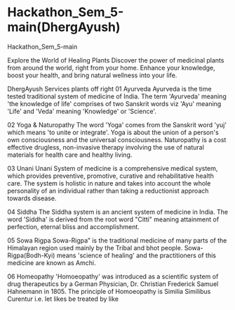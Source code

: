 # Hackathon_Sem_5-main(DhergAyush)
Hackathon_Sem_5-main

Explore the
World of Healing Plants
Discover the power of medicinal plants from around the world, right from your home. Enhance your knowledge, boost your health, and bring natural wellness into your life.

DhergAyush Services
plants off right
01
Ayurveda
Ayurveda is the time tested traditional system of medicine of India. The term 'Ayurveda' meaning 'the knowledge of life' comprises of two Sanskrit words viz 'Ayu' meaning 'Life' and 'Veda' meaning 'Knowledge' or 'Science'.

02
Yoga & Naturopathy
The word 'Yoga' comes from the Sanskrit word 'yuj' which means 'to unite or integrate'. Yoga is about the union of a person's own consciousness and the universal consciousness. Naturopathy is a cost effective drugless, non-invasive therapy involving the use of natural materials for health care and healthy living.

03
Unani
Unani System of medicine is a comprehensive medical system, which provides preventive, promotive, curative and rehabilitative health care. The system is holistic in nature and takes into account the whole personality of an individual rather than taking a reductionist approach towards disease.

04
Siddha
The Siddha system is an ancient system of medicine in India. The word 'Siddha' is derived from the root word "Citti" meaning attainment of perfection, eternal bliss and accomplishment.

05
Sowa Rigpa
Sowa-Rigpa” is the traditional medicine of many parts of the Himalayan region used mainly by the Tribal and bhot people. Sowa-Rigpa(Bodh-Kyi) means 'science of healing' and the practitioners of this medicine are known as Amchi.

06
Homeopathy
'Homoeopathy' was introduced as a scientific system of drug therapeutics by a German Physician, Dr. Christian Frederick Samuel Hahnemann in 1805. The principle of Homoeopathy is Similia Similibus Curentur i.e. let likes be treated by like
